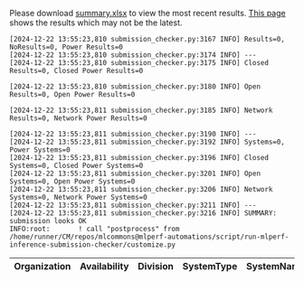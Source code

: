 Please download [summary.xlsx](summary.xlsx) to view the most recent results. [This page](https://docs.google.com/spreadsheets/d/e/2PACX-1vSCu8F7Hwck-AGJ5kWxi2G3xhO5MJoc_igybvsxjCt-2fEEYyf2BIcR0rTXW0eUzg/pubhtml) shows the results which may not be the latest. 
 ```
[2024-12-22 13:55:23,810 submission_checker.py:3167 INFO] Results=0, NoResults=0, Power Results=0
[2024-12-22 13:55:23,810 submission_checker.py:3174 INFO] ---
[2024-12-22 13:55:23,810 submission_checker.py:3175 INFO] Closed Results=0, Closed Power Results=0

[2024-12-22 13:55:23,810 submission_checker.py:3180 INFO] Open Results=0, Open Power Results=0

[2024-12-22 13:55:23,811 submission_checker.py:3185 INFO] Network Results=0, Network Power Results=0

[2024-12-22 13:55:23,811 submission_checker.py:3190 INFO] ---
[2024-12-22 13:55:23,811 submission_checker.py:3192 INFO] Systems=0, Power Systems=0
[2024-12-22 13:55:23,811 submission_checker.py:3196 INFO] Closed Systems=0, Closed Power Systems=0
[2024-12-22 13:55:23,811 submission_checker.py:3201 INFO] Open Systems=0, Open Power Systems=0
[2024-12-22 13:55:23,811 submission_checker.py:3206 INFO] Network Systems=0, Network Power Systems=0
[2024-12-22 13:55:23,811 submission_checker.py:3211 INFO] ---
[2024-12-22 13:55:23,811 submission_checker.py:3216 INFO] SUMMARY: submission looks OK
INFO:root:       ! call "postprocess" from /home/runner/CM/repos/mlcommons@mlperf-automations/script/run-mlperf-inference-submission-checker/customize.py

```

| Organization   | Availability   | Division   | SystemType   | SystemName   | Platform   | Model   | MlperfModel   | Scenario   | Result   | Accuracy   | number_of_nodes   | host_processor_model_name   | host_processors_per_node   | host_processor_core_count   | accelerator_model_name   | accelerators_per_node   | Location   | framework   | operating_system   | notes   | compliance   | errors   | version   | inferred   | has_power   | Units   | weight_data_types   |
|----------------|----------------|------------|--------------|--------------|------------|---------|---------------|------------|----------|------------|-------------------|-----------------------------|----------------------------|-----------------------------|--------------------------|-------------------------|------------|-------------|--------------------|---------|--------------|----------|-----------|------------|-------------|---------|---------------------|